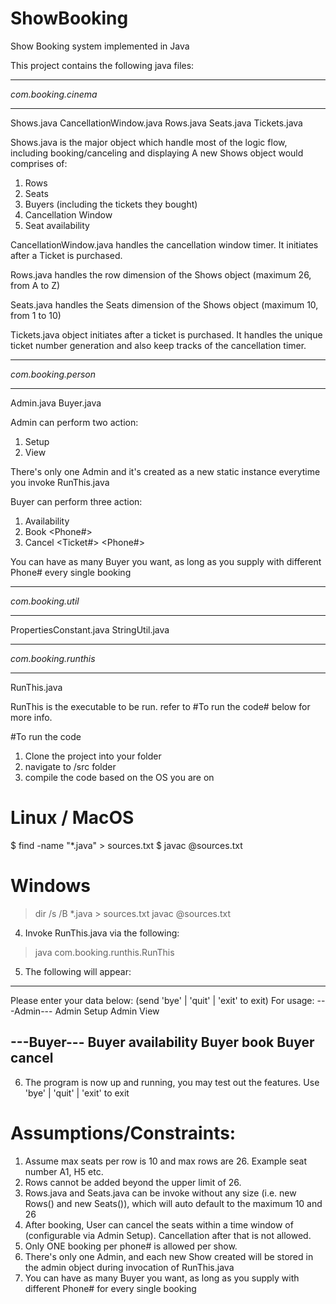 # ShowBooking
Show Booking system implemented in Java

This project contains the following java files:
********************
*com.booking.cinema*
********************
Shows.java
CancellationWindow.java
Rows.java
Seats.java
Tickets.java

Shows.java is the major object which handle most of the logic flow, including booking/canceling and displaying
A new Shows object would comprises of:
1. Rows
2. Seats
3. Buyers (including the tickets they bought)
4. Cancellation Window
5. Seat availability

CancellationWindow.java handles the cancellation window timer. It initiates after a Ticket is purchased.

Rows.java handles the row dimension of the Shows object (maximum 26, from A to Z)

Seats.java handles the Seats dimension of the Shows object (maximum 10, from 1 to 10)

Tickets.java object initiates after a ticket is purchased. It handles the unique ticket number generation and also keep tracks of the cancellation timer.

********************
*com.booking.person*
********************
Admin.java
Buyer.java

Admin can perform two action:
1. Setup  <Show Number> <Number of Rows> <Number of seats per row>  <Cancellation window in minutes>  
2. View <Show Number>   

There's only one Admin and it's created as a new static instance everytime you invoke RunThis.java 

Buyer can perform three action:
1. Availability <Show Number>
2. Book <Show Number> <Phone#> <Comma separated list of seats> 
3. Cancel <Ticket#> <Phone#>

You can have as many Buyer you want, as long as you supply with different Phone# every single booking

********************
*com.booking.util*
********************
PropertiesConstant.java
StringUtil.java

********************
*com.booking.runthis*
********************
RunThis.java

RunThis is the executable to be run.
refer to #To run the code# below for more info.






#To run the code
1. Clone the project into your folder
2. navigate to /src folder
3. compile the code based on the OS you are on

# Linux / MacOS
$ find -name "*.java" > sources.txt
$ javac @sources.txt

# Windows
> dir /s /B *.java > sources.txt
> javac @sources.txt

4. Invoke RunThis.java via the following:
> java com.booking.runthis.RunThis

5. The following will appear:
-------------------------------------------------------------------------
Please enter your data below: (send 'bye' | 'quit' | 'exit' to exit)
For usage:
---Admin---
Admin Setup <Show number> <Number of Rows> <Number of Seats per row> <Cancellation window in minutes>
Admin View <Show number>

---Buyer---
Buyer availability <show number>
Buyer book <Show number> <Phone number> <Seats in comma separated list>
Buyer cancel <Ticket number> <Phone number>
--------------------------------------------------------------------------

6. The program is now up and running, you may test out the features. Use 'bye' | 'quit' | 'exit' to exit



# Assumptions/Constraints:
1. Assume max seats per row is 10 and max rows are 26. Example seat number A1,  H5 etc. 
2. Rows cannot be added beyond the upper limit of 26.
3. Rows.java and Seats.java can be invoke without any size (i.e. new Rows() and new Seats()), which will auto default to the maximum 10 and 26
4. After booking, User can cancel the seats within a time window of <Cancellation window in minutes> (configurable via Admin Setup). Cancellation after that is not allowed.
5. Only ONE booking per phone# is allowed per show. 
7. There's only one Admin, and each new Show created will be stored in the admin object during invocation of RunThis.java
8. You can have as many Buyer you want, as long as you supply with different Phone# for every single booking
